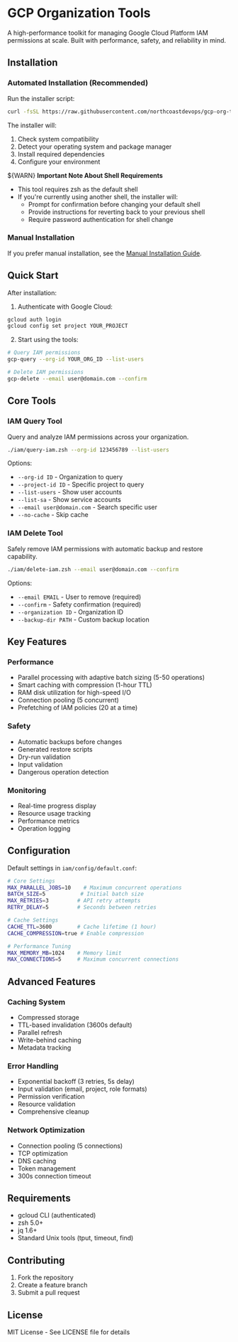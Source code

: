 # GCP Organization Tools

A high-performance toolkit for managing Google Cloud Platform IAM permissions at scale. Built with performance, safety, and reliability in mind.

## Installation

### Automated Installation (Recommended)
Run the installer script:
```bash
curl -fsSL https://raw.githubusercontent.com/northcoastdevops/gcp-org-tools/main/install.sh | bash
```

The installer will:
1. Check system compatibility
2. Detect your operating system and package manager
3. Install required dependencies
4. Configure your environment

${WARN} **Important Note About Shell Requirements**
- This tool requires zsh as the default shell
- If you're currently using another shell, the installer will:
  - Prompt for confirmation before changing your default shell
  - Provide instructions for reverting back to your previous shell
  - Require password authentication for shell change

### Manual Installation
If you prefer manual installation, see the [Manual Installation Guide](#manual-installation-guide).

## Quick Start

After installation:
1. Authenticate with Google Cloud:
```bash
gcloud auth login
gcloud config set project YOUR_PROJECT
```

2. Start using the tools:
```bash
# Query IAM permissions
gcp-query --org-id YOUR_ORG_ID --list-users

# Delete IAM permissions
gcp-delete --email user@domain.com --confirm
```

## Core Tools

### IAM Query Tool
Query and analyze IAM permissions across your organization.

```bash
./iam/query-iam.zsh --org-id 123456789 --list-users
```

Options:
- `--org-id ID` - Organization to query
- `--project-id ID` - Specific project to query
- `--list-users` - Show user accounts
- `--list-sa` - Show service accounts
- `--email user@domain.com` - Search specific user
- `--no-cache` - Skip cache

### IAM Delete Tool
Safely remove IAM permissions with automatic backup and restore capability.

```bash
./iam/delete-iam.zsh --email user@domain.com --confirm
```

Options:
- `--email EMAIL` - User to remove (required)
- `--confirm` - Safety confirmation (required)
- `--organization ID` - Organization ID
- `--backup-dir PATH` - Custom backup location

## Key Features

### Performance
- Parallel processing with adaptive batch sizing (5-50 operations)
- Smart caching with compression (1-hour TTL)
- RAM disk utilization for high-speed I/O
- Connection pooling (5 concurrent)
- Prefetching of IAM policies (20 at a time)

### Safety
- Automatic backups before changes
- Generated restore scripts
- Dry-run validation
- Input validation
- Dangerous operation detection

### Monitoring
- Real-time progress display
- Resource usage tracking
- Performance metrics
- Operation logging

## Configuration

Default settings in `iam/config/default.conf`:

```bash
# Core Settings
MAX_PARALLEL_JOBS=10    # Maximum concurrent operations
BATCH_SIZE=5           # Initial batch size
MAX_RETRIES=3         # API retry attempts
RETRY_DELAY=5         # Seconds between retries

# Cache Settings
CACHE_TTL=3600        # Cache lifetime (1 hour)
CACHE_COMPRESSION=true # Enable compression

# Performance Tuning
MAX_MEMORY_MB=1024    # Memory limit
MAX_CONNECTIONS=5     # Maximum concurrent connections
```

## Advanced Features

### Caching System
- Compressed storage
- TTL-based invalidation (3600s default)
- Parallel refresh
- Write-behind caching
- Metadata tracking

### Error Handling
- Exponential backoff (3 retries, 5s delay)
- Input validation (email, project, role formats)
- Permission verification
- Resource validation
- Comprehensive cleanup

### Network Optimization
- Connection pooling (5 connections)
- TCP optimization
- DNS caching
- Token management
- 300s connection timeout

## Requirements

- gcloud CLI (authenticated)
- zsh 5.0+
- jq 1.6+
- Standard Unix tools (tput, timeout, find)

## Contributing

1. Fork the repository
2. Create a feature branch
3. Submit a pull request

## License

MIT License - See LICENSE file for details 